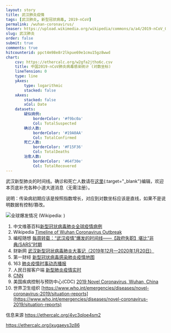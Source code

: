 ```yaml
---
layout: story
title: 武汉肺炎疫情
tags: [武汉肺炎, 新型冠状病毒, 2019-nCoV]
permalink: /wuhan-coronavirus/
teaser: https://upload.wikimedia.org/wikipedia/commons/a/a4/2019-nCoV_Outbreak_World_Map.svg
slug: 武汉肺炎
order: false
submit: true
comments: true
hitcounterid: ppct4m98e8r2lkpue69e1cmu15gz8wwd
chart:
    csv: https://ethercalc.org/w2gfa2jtho6c.csv
    title: 中国2019-nCoV肺炎病毒感染统计 (对数坐标)
    lineTension: 0
    type: line
    yAxes:
        type: logarithmic
        stacked: false
    xAxes:
        stacked: false
        xCol: Date
    datasets:
        疑似病例:
            borderColor: '#f9bc0a'
            Col: TotalSuspected
        确诊人数:
            borderColor: '#19A0AA'
            Col: TotalConfirmed
        死亡人数:
            borderColor: '#F15F36'
            Col: TotalDeaths
        治愈人数:
            borderColor: '#64f30e'
            Col: TotalRecovered
---
```


武汉新型肺炎的时间线。确诊和死亡人数请在[这里](https://ethercalc.org/w2gfa2jtho6c){:target="_blank"}编辑，欢迎本页底补充各种小道大道消息（无需注册）。

<!--
<script src="https://cdnjs.cloudflare.com/ajax/libs/Chart.js/2.8.0/Chart.min.js"></script>
<script src="https://cdnjs.cloudflare.com/ajax/libs/d3/5.7.0/d3.min.js"></script>
<script src="{{ site.url }}{{ site.baseurl }}/assets/js/csv_to_chart.js"></script>
-->

<canvas id="chart"></canvas>

说明：传染病初期应该是按照指数增长，对应到对数坐标应该是直线，如果不是说明数据有控制/篡改。


![全球爆发情况](https://upload.wikimedia.org/wikipedia/commons/a/a4/2019-nCoV_Outbreak_World_Map.svg)
(Wikipedia: )

1. 中文维基百科[新型冠状病毒肺炎全球疫情病例](https://zh.wikipedia.org/zh-hans/%E6%96%B0%E5%9E%8B%E5%86%A0%E7%8B%80%E7%97%85%E6%AF%92%E8%82%BA%E7%82%8E%E5%85%A8%E7%90%83%E7%96%AB%E6%83%85%E7%97%85%E4%BE%8B)
4. Wikipedia [Timeline of Wuhan Coronavirus Outbreak](https://en.wikipedia.org/wiki/Timeline_of_the_2019%E2%80%9320_Wuhan_coronavirus_outbreak)
5. 编程随想 [每周转载：“武汉疫情”爆发的时间线——【政府失职】堪比“非典/SARS”时期](https://program-think.blogspot.com/2020/01/weekly-share-141.html)
6. 财新网 [武汉新型冠状病毒肺炎大事记（2019年12月—2020年1月20日）](http://www.caixin.com/2020-01-20/101506242.html)
10. 第一财经 [新型冠状病毒感染肺炎疫情地图](https://m.yicai.com/news/100476965.html)
7. 163 [肺炎疫情时事动态播报](https://news.163.com/special/epidemic/?spssid=7283291fcdba1d8c2d13ee3da2cfb760&spsw=7&spss=other)
8. 人民日报客户端 [新型肺炎疫情实时](https://activity.peopleapp.com/broadcast/)
3. [CNN](https://www.cnn.com/asia/live-news/coronavirus-outbreak-hnk-intl-01-25-20/index.html)
9. 美国疾病控制与预防中心(CDC) [2019 Novel Coronavirus, Wuhan, China](https://www.cdc.gov/coronavirus/2019-ncov/index.html)
1. 世界卫生组织 [https://www.who.int/emergencies/diseases/novel-coronavirus-2019/situation-reports](https://www.who.int/emergencies/diseases/novel-coronavirus-2019/situation-reports)

信息来源 https://ethercalc.org/4vc3qloe4sm2

https://ethercalc.org/jxugaeys3z86
